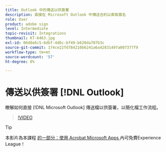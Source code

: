 ```yaml
---
title: Outlook 中的傳送以供簽署
description: 直接在 Microsoft Outlook 中傳送合約以索取簽名
role: User
product: adobe sign
level: Intermediate
topic-revisit: Integrations
thumbnail: KT-6463.jpg
exl-id: 06d8e6c5-6dbf-4d6c-bf49-b620da707b3c
source-git-commit: 174ce22fd784210b6241a6a42831497a007377f9
workflow-type: tm+mt
source-wordcount: '57'
ht-degree: 0%

---
```


# 傳送以供簽署 [!DNL Outlook]

瞭解如何直接 [!DNL Microsoft Outlook] 傳送檔以供簽署，以簡化檔工作流程。

>[!VIDEO](https://video.tv.adobe.com/v/37839?hidetitle=true)

>[!TIP]
>
>本影片為本課程 [ 的一部分：使用 Acrobat Microsoft Apps ](https://experienceleague.adobe.com/?recommended=Sign-U-1-2020.2) 內可免費Experience League！
